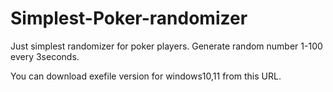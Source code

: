 # Simplest-Poker-randomizer
Just simplest randomizer for poker players.
Generate random number 1-100 every 3seconds.

You can download exefile version for windows10,11 from this URL.




